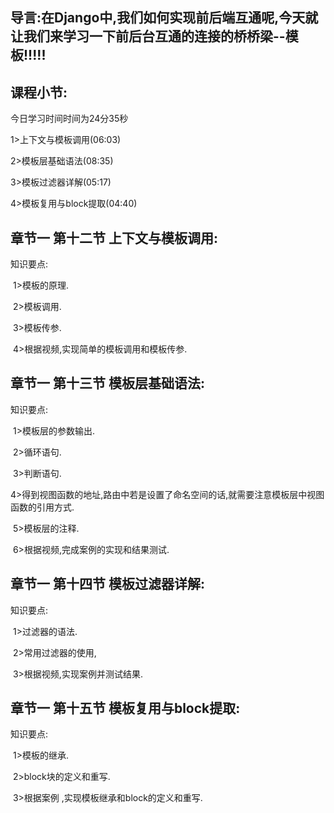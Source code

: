 ## 导言:在Django中,我们如何实现前后端互通呢,今天就让我们来学习一下前后台互通的连接的桥桥梁--模板!!!!!

## 课程小节:  

今日学习时间时间为24分35秒

1>上下文与模板调用(06:03)

2>模板层基础语法(08:35)

3>模板过滤器详解(05:17)

4>模板复用与block提取(04:40)

## 章节一  第十二节 上下文与模板调用:
   知识要点:

​        1>模板的原理.

​        2>模板调用.

​        3>模板传参.

​        4>根据视频,实现简单的模板调用和模板传参.

## 章节一  第十三节 模板层基础语法:
   知识要点:

​        1>模板层的参数输出.

​        2>循环语句.

​        3>判断语句.

​        4>得到视图函数的地址,路由中若是设置了命名空间的话,就需要注意模板层中视图函数的引用方式.

​        5>模板层的注释.

​        6>根据视频,完成案例的实现和结果测试.

## 章节一  第十四节 模板过滤器详解:
   知识要点:

​        1>过滤器的语法.

​        2>常用过滤器的使用,

​        3>根据视频,实现案例并测试结果.

## 章节一  第十五节 模板复用与block提取:
   知识要点:

​        1>模板的继承.

​        2>block块的定义和重写.

​        3>根据案例 ,实现模板继承和block的定义和重写.